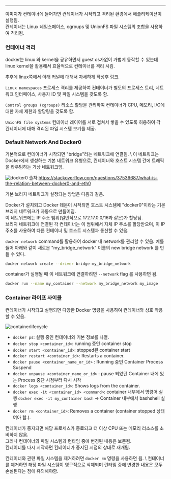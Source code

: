 ***

이미지가 컨테이너에 들어가면 컨테이너가 시작되고 격리된 환경에서 애플리케이션이 실행됨.\
컨테이너는 Linux 네임스페이스, cgroups 및 UnionFS 파일 시스템의 조합을 사용하여 격리됨.

### 컨테이너 격리

docker는 linux 와 kernel을 공유하면서 guest os가없이 가볍게 동작할 수 있는데 linux kernel을 활용해서 효율적으로 컨테이너를 격리 시킴.

추후에 linux쪽에서 아래 커널에 대해서 자세하게 작성후 링크. 

`Linux namespaces`
프로세스 격리를 제공하여 컨테이너가 별도의 프로세스 트리, 네트워크 인터페이스, 사용자 ID 및 파일 시스템을 갖도록 함.

`Control groups (cgroups)`
리소스 할당을 관리하여 컨테이너가 CPU, 메모리, I/O에 대한 자체 제한과 할당량을 갖도록 함.

`UnionFS file systems`
컨테이너 레이어를 서로 겹쳐서 쌓을 수 있도록 허용하여 각 컨테이너에 대해 격리된 파일 시스템 보기를 제공.

### Default Network And Docker0

기본적으로 컨테이너가 시작되면 "bridge"라는 네트워크에 연결됨. \ 
이 네트워크는 Docker에서 생성하는 기본 네트워크 유형으로, 컨테이너와 호스트 시스템 간에 트래픽을 라우팅하는 가상 네트워크임.

![docker0](https://user-images.githubusercontent.com/61622657/226511018-31a2d495-108d-49a6-915d-ad340d4e9091.png)
출처:https://stackoverflow.com/questions/37536687/what-is-the-relation-between-docker0-and-eth0

기본 브리지 네트워크가 설정되는 방법은 다음과 같음.

Docker가 설치되고 Docker 데몬이 시작되면 호스트 시스템에 "docker0"이라는 기본 브리지 네트워크가 자동으로 만들어짐. \
이 네트워크에는 IP 주소 범위(일반적으로 172.17.0.0/16과 같은)가 할당됨. \
브리지 네트워크에 연결된 각 컨테이너는 이 범위에서 자체 IP 주소를 할당받으며, 이 IP 주소를 사용하여 다른 컨테이너 및 호스트 시스템과 통신할 수 있음.

 `docker network` command를 활용하여 docker 내 network를 관리할 수 있음.
예를들어 아래와 같이 새로운  "my_bridge_network" 이름의 new bridge network 를 만들 수 있다.

```bash
docker network create --driver bridge my_bridge_network
```

container가 실행될 때 이 네트워크에 연결하려면 `--network` flag 를 사용하면 됨.

```bash
docker run --name my_container --network my_bridge_network my_image
```

### Container 라이프 사이클

컨테이너가 시작되고 실행되면 다양한 Docker 명령을 사용하여 컨테이너와 상호 작용할 수 있음.

![containerlifecycle](https://user-images.githubusercontent.com/61622657/226511264-7071cf27-9d04-4ce9-b21d-d896cb4c61af.png)


-   `docker ps`: 실행 중인 컨테이너와 기본 정보를 나열.
-   `docker stop <container_id>`: running 중인 container stop
-   `docker start <container_id>`: stopped된 container start
-   `docker restart <container_id>`: Restarts a container.
-   `docker pause <container_name_or_id>` : Running 중인 Container Process Suspend
-   `docker unpause <container_name_or_id>` : pause 되었던 Container 내에 있는 Process 중단 시점부터 다시 시작
-   `docker logs <container_id>`: Shows logs from the container.
-   `docker exec -it <container_id> <command>`: container 내부에서 명령어 실행
  `docker exec -it my_container bash` -> Container 내부에서 bashshell 실행
-   `docker rm <container_id>`: Removes a container (container stopped 상태여아 함.).

컨테이너가 중지되면 해당 프로세스가 종료되고 더 이상 CPU 또는 메모리 리소스를 소비하지 않음. \
그러나 컨테이너의 파일 시스템과 런타임 중에 변경된 내용은 보존됨. \
컨테이너를 다시 시작하면 컨테이너가 중지된 시점의 상태로 재개됨.

컨테이너와 관련 파일 시스템을 제거하려면 `docker rm` 명령을 사용하면 됨. \ 
컨테이너를 제거하면 해당 파일 시스템이 영구적으로 삭제되며 런타임 중에 변경한 내용은 모두 손실된다는 점에 유의해야함. 
